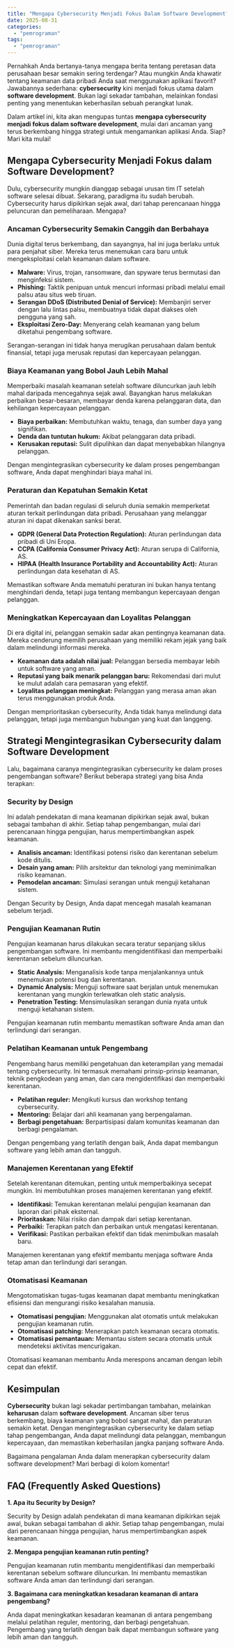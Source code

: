 ```yaml
---
title: "Mengapa Cybersecurity Menjadi Fokus Dalam Software Development?"
date: 2025-08-31
categories: 
  - "pemrograman"
tags: 
  - "pemrograman"
---
```


Pernahkah Anda bertanya-tanya mengapa berita tentang peretasan data perusahaan besar semakin sering terdengar? Atau mungkin Anda khawatir tentang keamanan data pribadi Anda saat menggunakan aplikasi favorit? Jawabannya sederhana: **cybersecurity** kini menjadi fokus utama dalam **software development**. Bukan lagi sekadar tambahan, melainkan fondasi penting yang menentukan keberhasilan sebuah perangkat lunak.

Dalam artikel ini, kita akan mengupas tuntas **mengapa cybersecurity menjadi fokus dalam software development**, mulai dari ancaman yang terus berkembang hingga strategi untuk mengamankan aplikasi Anda. Siap? Mari kita mulai!

## Mengapa Cybersecurity Menjadi Fokus dalam Software Development?

Dulu, cybersecurity mungkin dianggap sebagai urusan tim IT setelah software selesai dibuat. Sekarang, paradigma itu sudah berubah. Cybersecurity harus dipikirkan sejak awal, dari tahap perencanaan hingga peluncuran dan pemeliharaan. Mengapa?

### Ancaman Cybersecurity Semakin Canggih dan Berbahaya

Dunia digital terus berkembang, dan sayangnya, hal ini juga berlaku untuk para penjahat siber. Mereka terus menemukan cara baru untuk mengeksploitasi celah keamanan dalam software.

- **Malware:** Virus, trojan, ransomware, dan spyware terus bermutasi dan menginfeksi sistem.
- **Phishing:** Taktik penipuan untuk mencuri informasi pribadi melalui email palsu atau situs web tiruan.
- **Serangan DDoS (Distributed Denial of Service):** Membanjiri server dengan lalu lintas palsu, membuatnya tidak dapat diakses oleh pengguna yang sah.
- **Eksploitasi Zero-Day:** Menyerang celah keamanan yang belum diketahui pengembang software.

Serangan-serangan ini tidak hanya merugikan perusahaan dalam bentuk finansial, tetapi juga merusak reputasi dan kepercayaan pelanggan.

### Biaya Keamanan yang Bobol Jauh Lebih Mahal

Memperbaiki masalah keamanan setelah software diluncurkan jauh lebih mahal daripada mencegahnya sejak awal. Bayangkan harus melakukan perbaikan besar-besaran, membayar denda karena pelanggaran data, dan kehilangan kepercayaan pelanggan.

- **Biaya perbaikan:** Membutuhkan waktu, tenaga, dan sumber daya yang signifikan.
- **Denda dan tuntutan hukum:** Akibat pelanggaran data pribadi.
- **Kerusakan reputasi:** Sulit dipulihkan dan dapat menyebabkan hilangnya pelanggan.

Dengan mengintegrasikan cybersecurity ke dalam proses pengembangan software, Anda dapat menghindari biaya mahal ini.

### Peraturan dan Kepatuhan Semakin Ketat

Pemerintah dan badan regulasi di seluruh dunia semakin memperketat aturan terkait perlindungan data pribadi. Perusahaan yang melanggar aturan ini dapat dikenakan sanksi berat.

- **GDPR (General Data Protection Regulation):** Aturan perlindungan data pribadi di Uni Eropa.
- **CCPA (California Consumer Privacy Act):** Aturan serupa di California, AS.
- **HIPAA (Health Insurance Portability and Accountability Act):** Aturan perlindungan data kesehatan di AS.

Memastikan software Anda mematuhi peraturan ini bukan hanya tentang menghindari denda, tetapi juga tentang membangun kepercayaan dengan pelanggan.

### Meningkatkan Kepercayaan dan Loyalitas Pelanggan

Di era digital ini, pelanggan semakin sadar akan pentingnya keamanan data. Mereka cenderung memilih perusahaan yang memiliki rekam jejak yang baik dalam melindungi informasi mereka.

- **Keamanan data adalah nilai jual:** Pelanggan bersedia membayar lebih untuk software yang aman.
- **Reputasi yang baik menarik pelanggan baru:** Rekomendasi dari mulut ke mulut adalah cara pemasaran yang efektif.
- **Loyalitas pelanggan meningkat:** Pelanggan yang merasa aman akan terus menggunakan produk Anda.

Dengan memprioritaskan cybersecurity, Anda tidak hanya melindungi data pelanggan, tetapi juga membangun hubungan yang kuat dan langgeng.

## Strategi Mengintegrasikan Cybersecurity dalam Software Development

Lalu, bagaimana caranya mengintegrasikan cybersecurity ke dalam proses pengembangan software? Berikut beberapa strategi yang bisa Anda terapkan:

### Security by Design

Ini adalah pendekatan di mana keamanan dipikirkan sejak awal, bukan sebagai tambahan di akhir. Setiap tahap pengembangan, mulai dari perencanaan hingga pengujian, harus mempertimbangkan aspek keamanan.

- **Analisis ancaman:** Identifikasi potensi risiko dan kerentanan sebelum kode ditulis.
- **Desain yang aman:** Pilih arsitektur dan teknologi yang meminimalkan risiko keamanan.
- **Pemodelan ancaman:** Simulasi serangan untuk menguji ketahanan sistem.

Dengan Security by Design, Anda dapat mencegah masalah keamanan sebelum terjadi.

### Pengujian Keamanan Rutin

Pengujian keamanan harus dilakukan secara teratur sepanjang siklus pengembangan software. Ini membantu mengidentifikasi dan memperbaiki kerentanan sebelum diluncurkan.

- **Static Analysis:** Menganalisis kode tanpa menjalankannya untuk menemukan potensi bug dan kerentanan.
- **Dynamic Analysis:** Menguji software saat berjalan untuk menemukan kerentanan yang mungkin terlewatkan oleh static analysis.
- **Penetration Testing:** Mensimulasikan serangan dunia nyata untuk menguji ketahanan sistem.

Pengujian keamanan rutin membantu memastikan software Anda aman dan terlindungi dari serangan.

### Pelatihan Keamanan untuk Pengembang

Pengembang harus memiliki pengetahuan dan keterampilan yang memadai tentang cybersecurity. Ini termasuk memahami prinsip-prinsip keamanan, teknik pengkodean yang aman, dan cara mengidentifikasi dan memperbaiki kerentanan.

- **Pelatihan reguler:** Mengikuti kursus dan workshop tentang cybersecurity.
- **Mentoring:** Belajar dari ahli keamanan yang berpengalaman.
- **Berbagi pengetahuan:** Berpartisipasi dalam komunitas keamanan dan berbagi pengalaman.

Dengan pengembang yang terlatih dengan baik, Anda dapat membangun software yang lebih aman dan tangguh.

### Manajemen Kerentanan yang Efektif

Setelah kerentanan ditemukan, penting untuk memperbaikinya secepat mungkin. Ini membutuhkan proses manajemen kerentanan yang efektif.

- **Identifikasi:** Temukan kerentanan melalui pengujian keamanan dan laporan dari pihak eksternal.
- **Prioritaskan:** Nilai risiko dan dampak dari setiap kerentanan.
- **Perbaiki:** Terapkan patch dan perbaikan untuk mengatasi kerentanan.
- **Verifikasi:** Pastikan perbaikan efektif dan tidak menimbulkan masalah baru.

Manajemen kerentanan yang efektif membantu menjaga software Anda tetap aman dan terlindungi dari serangan.

### Otomatisasi Keamanan

Mengotomatiskan tugas-tugas keamanan dapat membantu meningkatkan efisiensi dan mengurangi risiko kesalahan manusia.

- **Otomatisasi pengujian:** Menggunakan alat otomatis untuk melakukan pengujian keamanan rutin.
- **Otomatisasi patching:** Menerapkan patch keamanan secara otomatis.
- **Otomatisasi pemantauan:** Memantau sistem secara otomatis untuk mendeteksi aktivitas mencurigakan.

Otomatisasi keamanan membantu Anda merespons ancaman dengan lebih cepat dan efektif.

## Kesimpulan

**Cybersecurity** bukan lagi sekadar pertimbangan tambahan, melainkan **keharusan** dalam **software development**. Ancaman siber terus berkembang, biaya keamanan yang bobol sangat mahal, dan peraturan semakin ketat. Dengan mengintegrasikan cybersecurity ke dalam setiap tahap pengembangan, Anda dapat melindungi data pelanggan, membangun kepercayaan, dan memastikan keberhasilan jangka panjang software Anda.

Bagaimana pengalaman Anda dalam menerapkan cybersecurity dalam software development? Mari berbagi di kolom komentar!

## FAQ (Frequently Asked Questions)

**1\. Apa itu Security by Design?**

Security by Design adalah pendekatan di mana keamanan dipikirkan sejak awal, bukan sebagai tambahan di akhir. Setiap tahap pengembangan, mulai dari perencanaan hingga pengujian, harus mempertimbangkan aspek keamanan.

**2\. Mengapa pengujian keamanan rutin penting?**

Pengujian keamanan rutin membantu mengidentifikasi dan memperbaiki kerentanan sebelum software diluncurkan. Ini membantu memastikan software Anda aman dan terlindungi dari serangan.

**3\. Bagaimana cara meningkatkan kesadaran keamanan di antara pengembang?**

Anda dapat meningkatkan kesadaran keamanan di antara pengembang melalui pelatihan reguler, mentoring, dan berbagi pengetahuan. Pengembang yang terlatih dengan baik dapat membangun software yang lebih aman dan tangguh.
